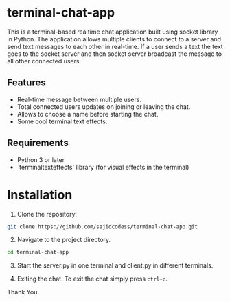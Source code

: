 # terminal-chat-app

This is a terminal-based realtime chat application built using socket library in Python.
The application allows multiple clients to connect to a server and send text messages to each other in real-time. If a user sends a text the text goes to the socket server and then socket server broadcast the message to all other connected users.

## Features

-   Real-time message between multiple users.
-   Total connected users updates on joining or leaving the chat.
-   Allows to choose a name before starting the chat.
-   Some cool terminal text effects.

## Requirements

-   Python 3 or later
-   `terminaltexteffects' library (for visual effects in the terminal)

# Installation

1. Clone the repository:

```bash
git clone https://github.com/sajidcodess/terminal-chat-app.git
```

2. Navigate to the project directory.

```bash
cd terminal-chat-app
```

3. Start the server.py in one terminal and client.py in different terminals.

4. Exiting the chat.
   To exit the chat simply press `ctrl+c`.

Thank You.
